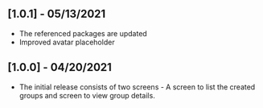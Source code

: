 ## [1.0.1] - 05/13/2021

* The referenced packages are updated
* Improved avatar placeholder

## [1.0.0] - 04/20/2021

* The initial release consists of two screens - A screen to list the created groups and screen to view group details.
